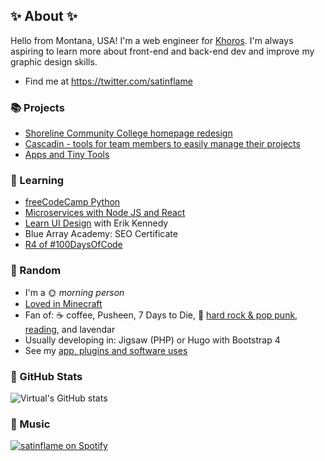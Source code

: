 ## ✨ About ✨

Hello from Montana, USA! I'm a web engineer for [Khoros](https://khoros.com/services/professional-services). I'm always aspiring to learn more about front-end and back-end dev and improve my graphic design skills. 

- Find me at https://twitter.com/satinflame

### 📚 Projects

- [Shoreline Community College homepage redesign](https://github.com/virtual/shoreline)
- [Cascadin - tools for team members to easily manage their projects](https://www.cascadin.com/)
- [Apps and Tiny Tools](https://www.satinflame.com/blog/2018/04/apps-and-tiny-tools/)

### 🌈 Learning

- [freeCodeCamp Python](https://www.freecodecamp.org/learn/scientific-computing-with-python/)
- [Microservices with Node JS and React](https://www.udemy.com/course/microservices-with-node-js-and-react/)
- [Learn UI Design](https://learnui.design/) with Erik Kennedy
- Blue Array Academy: SEO Certificate
- [R4 of #100DaysOfCode](https://virtual.github.io/100daysofcode/)

### 🎲 Random

- I'm a 🌞 _morning person_
- [Loved in Minecraft](https://loved-minecraft.tumblr.com/)
- Fan of: ☕ coffee, Pusheen, 7 Days to Die, 🎵 [hard rock & pop punk](https://www.last.fm/user/satinflame), [reading](https://www.goodreads.com/virtual), and lavendar 
- Usually developing in: Jigsaw (PHP) or Hugo with Bootstrap 4
- See my [app, plugins and software uses](https://www.satinflame.com/uses/)

### 🔢 GitHub Stats

![Virtual's GitHub stats](https://github-readme-stats.vercel.app/api?username=virtual&show_icons=true&theme=gruvbox&count_private=true&show_icons=true&hide_border=true&hide_title=true)

### 🎵 Music

[![satinflame on Spotify](https://spotify-recently-played-readme.vercel.app/api?user=satinflame&width=450)](https://open.spotify.com/user/satinflame)
